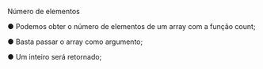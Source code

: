 Número de elementos

● Podemos obter o número de elementos de um array com a função count;

● Basta passar o array como argumento;

● Um inteiro será retornado;